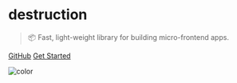 <!-- _coverpage.md -->

# destruction

> 📦 Fast, light-weight library for building micro-frontend apps.

[GitHub](https://github.com/lenconda/destruction/)
[Get Started](/guide)

![color](#ffffff)
